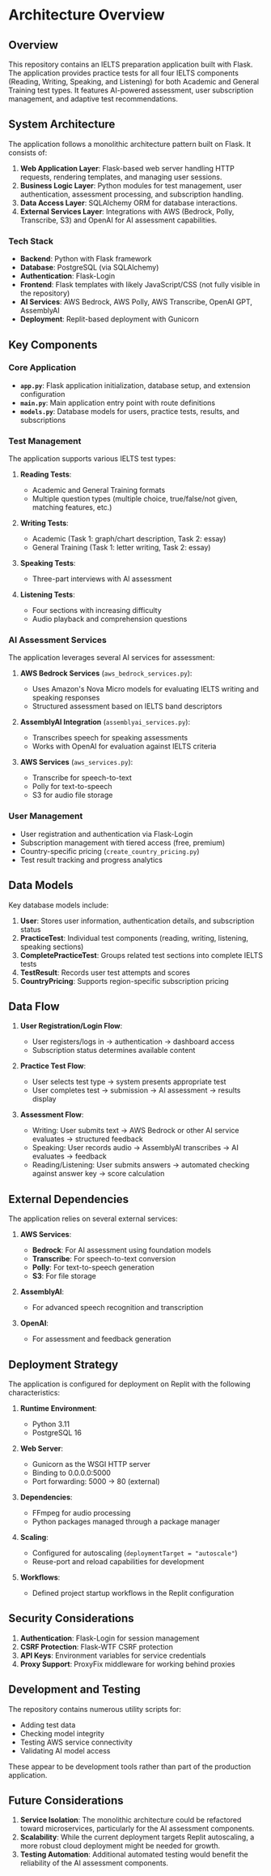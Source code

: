 # Architecture Overview

## Overview

This repository contains an IELTS preparation application built with Flask. The application provides practice tests for all four IELTS components (Reading, Writing, Speaking, and Listening) for both Academic and General Training test types. It features AI-powered assessment, user subscription management, and adaptive test recommendations.

## System Architecture

The application follows a monolithic architecture pattern built on Flask. It consists of:

1. **Web Application Layer**: Flask-based web server handling HTTP requests, rendering templates, and managing user sessions.
2. **Business Logic Layer**: Python modules for test management, user authentication, assessment processing, and subscription handling.
3. **Data Access Layer**: SQLAlchemy ORM for database interactions.
4. **External Services Layer**: Integrations with AWS (Bedrock, Polly, Transcribe, S3) and OpenAI for AI assessment capabilities.

### Tech Stack

- **Backend**: Python with Flask framework
- **Database**: PostgreSQL (via SQLAlchemy)
- **Authentication**: Flask-Login
- **Frontend**: Flask templates with likely JavaScript/CSS (not fully visible in the repository)
- **AI Services**: AWS Bedrock, AWS Polly, AWS Transcribe, OpenAI GPT, AssemblyAI
- **Deployment**: Replit-based deployment with Gunicorn

## Key Components

### Core Application

- **`app.py`**: Flask application initialization, database setup, and extension configuration
- **`main.py`**: Main application entry point with route definitions
- **`models.py`**: Database models for users, practice tests, results, and subscriptions

### Test Management

The application supports various IELTS test types:

1. **Reading Tests**: 
   - Academic and General Training formats
   - Multiple question types (multiple choice, true/false/not given, matching features, etc.)

2. **Writing Tests**:
   - Academic (Task 1: graph/chart description, Task 2: essay)
   - General Training (Task 1: letter writing, Task 2: essay)

3. **Speaking Tests**:
   - Three-part interviews with AI assessment

4. **Listening Tests**:
   - Four sections with increasing difficulty
   - Audio playback and comprehension questions

### AI Assessment Services

The application leverages several AI services for assessment:

1. **AWS Bedrock Services** (`aws_bedrock_services.py`):
   - Uses Amazon's Nova Micro models for evaluating IELTS writing and speaking responses
   - Structured assessment based on IELTS band descriptors

2. **AssemblyAI Integration** (`assemblyai_services.py`):
   - Transcribes speech for speaking assessments
   - Works with OpenAI for evaluation against IELTS criteria

3. **AWS Services** (`aws_services.py`):
   - Transcribe for speech-to-text
   - Polly for text-to-speech
   - S3 for audio file storage

### User Management

- User registration and authentication via Flask-Login
- Subscription management with tiered access (free, premium)
- Country-specific pricing (`create_country_pricing.py`)
- Test result tracking and progress analytics

## Data Models

Key database models include:

1. **User**: Stores user information, authentication details, and subscription status
2. **PracticeTest**: Individual test components (reading, writing, listening, speaking sections)
3. **CompletePracticeTest**: Groups related test sections into complete IELTS tests
4. **TestResult**: Records user test attempts and scores
5. **CountryPricing**: Supports region-specific subscription pricing

## Data Flow

1. **User Registration/Login Flow**:
   - User registers/logs in → authentication → dashboard access
   - Subscription status determines available content

2. **Practice Test Flow**:
   - User selects test type → system presents appropriate test
   - User completes test → submission → AI assessment → results display

3. **Assessment Flow**:
   - Writing: User submits text → AWS Bedrock or other AI service evaluates → structured feedback
   - Speaking: User records audio → AssemblyAI transcribes → AI evaluates → feedback
   - Reading/Listening: User submits answers → automated checking against answer key → score calculation

## External Dependencies

The application relies on several external services:

1. **AWS Services**:
   - **Bedrock**: For AI assessment using foundation models
   - **Transcribe**: For speech-to-text conversion
   - **Polly**: For text-to-speech generation
   - **S3**: For file storage

2. **AssemblyAI**:
   - For advanced speech recognition and transcription

3. **OpenAI**:
   - For assessment and feedback generation

## Deployment Strategy

The application is configured for deployment on Replit with the following characteristics:

1. **Runtime Environment**:
   - Python 3.11
   - PostgreSQL 16

2. **Web Server**:
   - Gunicorn as the WSGI HTTP server
   - Binding to 0.0.0.0:5000
   - Port forwarding: 5000 → 80 (external)

3. **Dependencies**:
   - FFmpeg for audio processing
   - Python packages managed through a package manager

4. **Scaling**:
   - Configured for autoscaling (`deploymentTarget = "autoscale"`)
   - Reuse-port and reload capabilities for development

5. **Workflows**:
   - Defined project startup workflows in the Replit configuration

## Security Considerations

1. **Authentication**: Flask-Login for session management
2. **CSRF Protection**: Flask-WTF CSRF protection
3. **API Keys**: Environment variables for service credentials
4. **Proxy Support**: ProxyFix middleware for working behind proxies

## Development and Testing

The repository contains numerous utility scripts for:
- Adding test data
- Checking model integrity
- Testing AWS service connectivity
- Validating AI model access

These appear to be development tools rather than part of the production application.

## Future Considerations

1. **Service Isolation**: The monolithic architecture could be refactored toward microservices, particularly for the AI assessment components.
2. **Scalability**: While the current deployment targets Replit autoscaling, a more robust cloud deployment might be needed for growth.
3. **Testing Automation**: Additional automated testing would benefit the reliability of the AI assessment components.